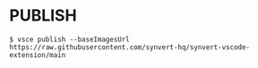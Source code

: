# PUBLISH

```
$ vsce publish --baseImagesUrl https://raw.githubusercontent.com/synvert-hq/synvert-vscode-extension/main
```
